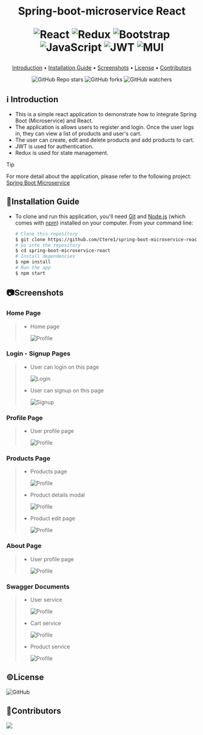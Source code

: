 <h1 align="center">
  Spring-boot-microservice React
  
 
  ![React](https://img.shields.io/badge/react-%2320232a.svg?style=for-the-badge&logo=react&logoColor=%2361DAFB)
  ![Redux](https://img.shields.io/badge/redux-%23593d88.svg?style=for-the-badge&logo=redux&logoColor=white)
  ![Bootstrap](https://img.shields.io/badge/bootstrap-%238511FA.svg?style=for-the-badge&logo=bootstrap&logoColor=white)
  ![JavaScript](https://img.shields.io/badge/javascript-%23323330.svg?style=for-the-badge&logo=javascript&logoColor=%23F7DF1E)
  ![JWT](https://img.shields.io/badge/JWT-black?style=for-the-badge&logo=JSON%20web%20tokens)
  ![MUI](https://img.shields.io/badge/MUI-%230081CB.svg?style=for-the-badge&logo=mui&logoColor=white)
  <br>
</h1>

<p align="center">
  <a href="#ℹ%EF%B8%8F-introduction">Introduction</a> •
  <a href="#installation-guide">Installation Guide</a> •
  <a href="#screenshots">Screenshots</a> •
  <a href="#license">License</a> •
  <a href="#contributors">Contributors</a> 
</p>

<div align="center">

![GitHub Repo stars](https://img.shields.io/github/stars/Ctere1/spring-boot-microservice-react)
![GitHub forks](https://img.shields.io/github/forks/Ctere1/spring-boot-microservice-react)
![GitHub watchers](https://img.shields.io/github/watchers/Ctere1/spring-boot-microservice-react)

</div>

## ℹ️ Introduction

- This is a simple react application to demonstrate how to integrate Spring Boot (Microservice) and React. 
- The application is allows users to register and login. Once the user logs in, they can view a list of products and user's cart. 
- The user can create, edit and delete products and add products to cart.
- JWT is used for authentication. 
- Redux is used for state management.

> [!TIP]    
> For more detail about the application, please refer to the following project: [Spring Boot Microservice](https://github.com/Ctere1/spring-boot-microservice) 


## 💾Installation Guide

- To clone and run this application, you'll need [Git](https://git-scm.com) and [Node.js](https://nodejs.org/en/download/) (which comes with [npm](http://npmjs.com)) installed on your computer. From your command line:

  ```bash
  # Clone this repository
  $ git clone https://github.com/Ctere1/spring-boot-microservice-react
  # Go into the repository
  $ cd spring-boot-microservice-react
  # Install dependencies
  $ npm install
  # Run the app
  $ npm start
  ```

## 📷Screenshots

### **Home Page**
> * Home page
> 
>   ![Profile](./screenshots/ss.png)


### **Login - Signup Pages**
> * User can login on this page
>   
>   ![Login](./screenshots/ss1.png)
>
> * User can signup on this page
>   
>   ![Signup](./screenshots/ss2.png)


### **Profile Page**
> * User profile page
> 
>   ![Profile](./screenshots/ss3.png)

### **Products Page**
> * Products page
> 
>   ![Profile](./screenshots/ss4.png)
>
> * Product details modal
>   
>   ![Profile](./screenshots/ss5.png)
>   
> * Product edit page
> 
>   ![Profile](./screenshots/ss6.png)

### **About Page**
> * User profile page
> 
>   ![Profile](./screenshots/ss7.png)

### **Swagger Documents**
> * User service
> 
>   ![Profile](./screenshots/swagger_user.png)
>
> * Cart service
> 
>   ![Profile](./screenshots/swagger_cart.png)
>
> * Product service
> 
>   ![Profile](./screenshots/swagger_product.png)

## ©License
![GitHub](https://img.shields.io/github/license/Ctere1/spring-boot-microservice-react?style=flat-square)


## 📌Contributors

<a href="https://github.com/Ctere1/">
  <img src="https://contrib.rocks/image?repo=Ctere1/Ctere1" />
</a>

